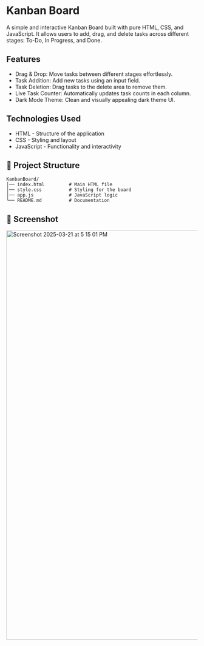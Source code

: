 # Kanban Board

A simple and interactive Kanban Board built with pure HTML, CSS, and JavaScript. It allows users to add, drag, and delete tasks across different stages: To-Do, In Progress, and Done.

## Features

- Drag & Drop: Move tasks between different stages effortlessly.
- Task Addition: Add new tasks using an input field.
- Task Deletion: Drag tasks to the delete area to remove them.
- Live Task Counter: Automatically updates task counts in each column.
- Dark Mode Theme: Clean and visually appealing dark theme UI.

## Technologies Used

- HTML - Structure of the application
- CSS - Styling and layout
- JavaScript - Functionality and interactivity

## 📂 Project Structure
```
KanbanBoard/
│── index.html         # Main HTML file
│── style.css          # Styling for the board
│── app.js             # JavaScript logic
└── README.md          # Documentation
```

## 📸 Screenshot
<img width="1080" alt="Screenshot 2025-03-21 at 5 15 01 PM" src="https://github.com/user-attachments/assets/00b62a4d-790b-4431-bd22-3ebbc48bf418" />




